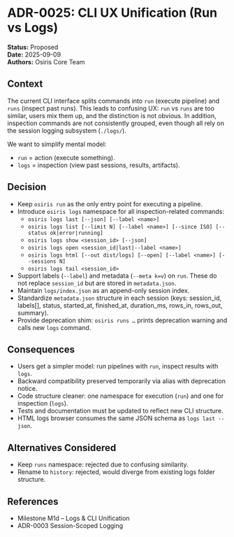 


# ADR-0025: CLI UX Unification (Run vs Logs)

**Status:** Proposed  
**Date:** 2025-09-09  
**Authors:** Osiris Core Team

## Context
The current CLI interface splits commands into `run` (execute pipeline) and `runs` (inspect past runs). This leads to confusing UX: `run` vs `runs` are too similar, users mix them up, and the distinction is not obvious. In addition, inspection commands are not consistently grouped, even though all rely on the session logging subsystem (`./logs/`).

We want to simplify mental model:
- `run` = action (execute something).
- `logs` = inspection (view past sessions, results, artifacts).

## Decision
- Keep `osiris run` as the only entry point for executing a pipeline.
- Introduce `osiris logs` namespace for all inspection-related commands:
  - `osiris logs last [--json] [--label <name>]`
  - `osiris logs list [--limit N] [--label <name>] [--since ISO] [--status ok|error|running]`
  - `osiris logs show <session_id> [--json]`
  - `osiris logs open <session_id|last|--label <name>]`
  - `osiris logs html [--out dist/logs] [--open] [--label <name>] [--sessions N]`
  - `osiris logs tail <session_id>`
- Support labels (`--label`) and metadata (`--meta k=v`) on `run`. These do not replace `session_id` but are stored in `metadata.json`.
- Maintain `logs/index.json` as an append-only session index.
- Standardize `metadata.json` structure in each session (keys: session_id, labels[], status, started_at, finished_at, duration_ms, rows_in, rows_out, summary).
- Provide deprecation shim: `osiris runs …` prints deprecation warning and calls new `logs` command.

## Consequences
- Users get a simpler model: run pipelines with `run`, inspect results with `logs`.
- Backward compatibility preserved temporarily via alias with deprecation notice.
- Code structure cleaner: one namespace for execution (`run`) and one for inspection (`logs`).
- Tests and documentation must be updated to reflect new CLI structure.
- HTML logs browser consumes the same JSON schema as `logs last --json`.

## Alternatives Considered
- Keep `runs` namespace: rejected due to confusing similarity.
- Rename to `history`: rejected, would diverge from existing logs folder structure.

## References
- Milestone M1d – Logs & CLI Unification
- ADR-0003 Session-Scoped Logging
